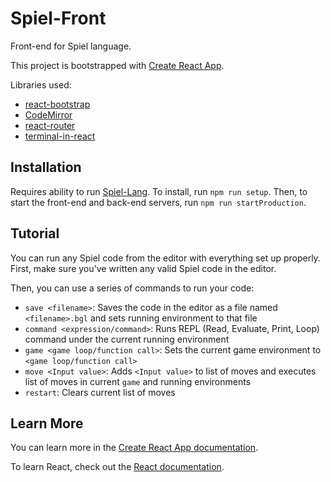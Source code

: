 # Spiel-Front

Front-end for Spiel language.

This project is bootstrapped with [Create React App](https://github.com/facebook/create-react-app).

Libraries used:
* [react-bootstrap](https://react-bootstrap.github.io/)
* [CodeMirror](https://codemirror.net/)
* [react-router](https://github.com/ReactTraining/react-router)
* [terminal-in-react](https://github.com/nitin42/terminal-in-react)

## Installation

Requires ability to run [Spiel-Lang](https://github.com/The-Code-In-Sheep-s-Clothing/Spiel-Lang.git). To install, run `npm run setup`. Then, to start the front-end and back-end servers, run `npm run startProduction`. 

## Tutorial

You can run any Spiel code from the editor with everything set up properly. First, make sure you've written any valid Spiel code in the editor.

Then, you can use a series of commands to run your code:

 * `save <filename>`: Saves the code in the editor as a file named `<filename>.bgl` and sets running environment to that file
 * `command <expression/command>`: Runs REPL (Read, Evaluate, Print, Loop) command under the current running environment
 * `game <game loop/function call>`: Sets the current game environment to `<game loop/function call>`
 * `move <Input value>`: Adds `<Input value>` to list of moves and executes list of moves in current `game` and running environments
 * `restart`: Clears current list of moves

## Learn More

You can learn more in the [Create React App documentation](https://facebook.github.io/create-react-app/docs/getting-started).

To learn React, check out the [React documentation](https://reactjs.org/).
